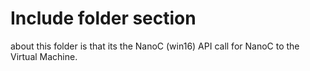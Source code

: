 # Include folder section

about this folder is that its the NanoC (win16) API call for  NanoC to the Virtual Machine.
